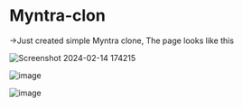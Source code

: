 # Myntra-clon
->Just created simple Myntra clone, The page looks like this

![Screenshot 2024-02-14 174215](https://github.com/Gagan072/Myntra-clon/assets/85933813/248e2915-d014-46ca-b6ce-8006f0ece570)


![image](https://github.com/Gagan072/Myntra-clon/assets/85933813/a9c758c1-9040-4f81-9c6c-d7d5ac9c2706)


![image](https://github.com/Gagan072/Myntra-clon/assets/85933813/1d8f316a-4200-4e86-b164-5ecb1d81acac)
